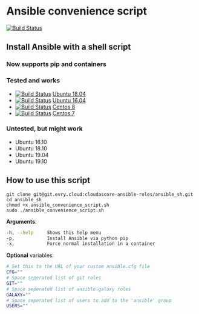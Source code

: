 # Ansible convenience script

[![Build Status](https://travis-ci.org/Dovry/ansible-install-script.svg?branch=master)](https://travis-ci.org/Dovry/ansible-install-script)

## Install Ansible with a shell script

### Now supports pip and containers

### Tested and works

* [![Build Status](https://travis-ci.org/dovry/docker_ubuntu18_ansible.svg?branch=master)](https://travis-ci.org/dovry/docker_ubuntu18_ansible) [Ubuntu 18.04](https://github.com/dovry/docker_ubuntu18_ansible)
* [![Build Status](https://travis-ci.org/dovry/docker_ubuntu16_ansible.svg?branch=master)](https://travis-ci.org/dovry/docker_ubuntu16_ansible) [Ubuntu 16.04](https://github.com/dovry/docker_ubuntu16_ansible)
* [![Build Status](https://travis-ci.org/dovry/docker_centos8_ansible.svg?branch=master)](https://travis-ci.org/dovry/docker_centos8_ansible) [Centos 8](https://github.com/dovry/docker_centos8_ansible)
* [![Build Status](https://travis-ci.org/dovry/docker_centos7_ansible.svg?branch=master)](https://travis-ci.org/dovry/docker_centos7_ansible) [Centos 7](https://github.com/dovry/docker_centos7_ansible)

### Untested, but might work

* Ubuntu 16.10
* Ubuntu 18.10
* Ubuntu 19.04
* Ubuntu 19.10

## How to use this script

```shell
git clone git@git.evry.cloud:cloudascore-ansible-roles/ansible_sh.git
cd ansible_sh
chmod +x ansible_convenience_script.sh
sudo ./ansible_convenience_script.sh
```

**Arguments**:

```bash
-h, --help     Shows this help menu
-p,            Install Ansible via python pip
-x,            Force normal installation in a container
```

**Optional** variables:

```sh
# Set this to the URL of your custom ansible.cfg file
CFG=""
# Space seperated list of git roles
GIT=""
# Space seperated list of ansible-galaxy roles
GALAXY=""
# Space seperated list of users to add to the 'ansible' group
USERS=""
```
